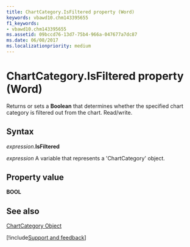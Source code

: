 ```yaml
---
title: ChartCategory.IsFiltered property (Word)
keywords: vbawd10.chm143395655
f1_keywords:
- vbawd10.chm143395655
ms.assetid: 09bccd76-13d7-75b4-966a-047677a7dc87
ms.date: 06/08/2017
ms.localizationpriority: medium
---
```



# ChartCategory.IsFiltered property (Word)

Returns or sets a **Boolean** that determines whether the specified chart category is filtered out from the chart. Read/write.


## Syntax

_expression_.**IsFiltered**

_expression_ A variable that represents a 'ChartCategory' object.


## Property value

 **BOOL**


## See also


[ChartCategory Object](Word.chartcategory.md)

[!include[Support and feedback](~/includes/feedback-boilerplate.md)]